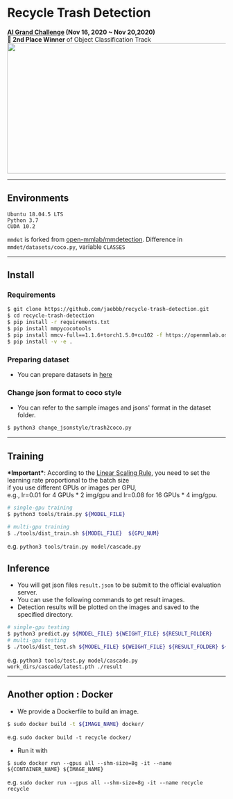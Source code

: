 # Recycle Trash Detection
**[AI Grand Challenge](http://www.ai-challenge.kr) (Nov 16, 2020  ~ Nov 20,2020)**  
**🥈 2nd Place Winner** of Object Classification Track  
<img src =https://user-images.githubusercontent.com/52495256/102849932-8e987180-445b-11eb-8728-96b52d696c5f.png width="700" height="300" />  

---
## Environments
```
Ubuntu 18.04.5 LTS   
Python 3.7  
CUDA 10.2  
```
`mmdet` is forked from [open-mmlab/mmdetection](https://github.com/open-mmlab/mmdetection). Difference in `mmdet/datasets/coco.py`, variable `CLASSES`

---
## Install  
### Requirements  
```bash
$ git clone https://github.com/jaebbb/recycle-trash-detection.git
$ cd recycle-trash-detection
$ pip install -r requirements.txt
$ pip install mmpycocotools
$ pip install mmcv-full==1.1.6+torch1.5.0+cu102 -f https://openmmlab.oss-accelerate.aliyuncs.com/mmcv/dist/index.html --use-deprecated=legacy-resolver
$ pip install -v -e .
```  
### Preparing dataset  
- You can prepare datasets in [here](dataset/README.md)  

### Change json format to coco style
- You can refer to the sample images and jsons' format in the dataset folder.  
```bash
$ python3 change_jsonstyle/trash2coco.py
```  
---
## Training    
**\*Important\***: According to the [Linear Scaling Rule](https://arxiv.org/abs/1706.02677), you need to set the learning rate proportional to the batch size  
if you use different GPUs or images per GPU,  
e.g., lr=0.01 for 4 GPUs * 2 img/gpu and lr=0.08 for 16 GPUs * 4 img/gpu.  

```bash
# single-gpu training
$ python3 tools/train.py ${MODEL_FILE}   

# multi-gpu training  
$ ./tools/dist_train.sh ${MODEL_FILE}  ${GPU_NUM}  
```    
e.g. `python3 tools/train.py model/cascade.py`

## Inference  
- You will get json files `result.json` to be submit to the official evaluation server.  
- You can use the following commands to get result images.  
- Detection results will be plotted on the images and saved to the specified directory.  
```bash
# single-gpu testing
$ python3 predict.py ${MODEL_FILE} ${WEIGHT_FILE} ${RESULT_FOLDER}
# multi-gpu testing
$ ./tools/dist_test.sh ${MODEL_FILE} ${WEIGHT_FILE} ${RESULT_FOLDER} ${GPU_NUM}

```
e.g. `python3 tools/test.py model/cascade.py work_dirs/cascade/latest.pth ./result`

---  
## Another option : Docker  
- We provide a Dockerfile to build an image.  
```bash
$ sudo docker build -t ${IMAGE_NAME} docker/
```  
e.g. `sudo docker build -t recycle docker/`

- Run it with  
```
$ sudo docker run --gpus all --shm-size=8g -it --name ${CONTAINER_NAME} ${IMAGE_NAME}
```
e.g. `sudo docker run --gpus all --shm-size=8g -it --name recycle recycle`


